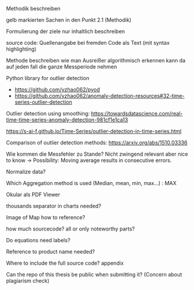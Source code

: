 Methodik beschreiben 

gelb markierten Sachen in den Punkt 2.1 (Methodik)

Formulierung der ziele nur inhaltlich beschreiben


source code:
Quellenangabe bei fremden Code
als Text (mit syntax highlighting)

Methode beschreiben wie man Ausreißer algorithmisch erkennen kann da auf jeden fall die ganze Messperiode nehmen

Python library for outlier detection
- https://github.com/yzhao062/pyod
- https://github.com/yzhao062/anomaly-detection-resources#32-time-series-outlier-detection

Outlier detection using smoothing: https://towardsdatascience.com/real-time-time-series-anomaly-detection-981cf1e1ca13

https://s-ai-f.github.io/Time-Series/outlier-detection-in-time-series.html

Comparison of outlier detection methods: https://arxiv.org/abs/1510.03336

Wie kommen die Messfehler zu Stande? Nicht zwingend relevant aber nice to know -> Possibility: Moving average results in consecutive errors.

Normalize data?

Which Aggregation method is used (Median, mean, min, max...) : MAX

Okular als PDF Viewer


thousands separator in charts needed?

Image of Map how to reference?

how much sourcecode? all or only noteworthy parts?

Do equations need labels?

Reference to product name needed?

Where to include the full source code? appendix

Can the repo of this thesis be public when submitting it? (Concern about plagiarism check)